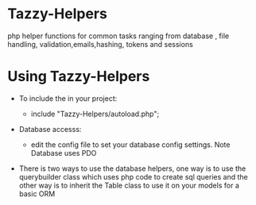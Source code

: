 # Tazzy-Helpers
php helper functions for common tasks ranging from database , file handling, validation,emails,hashing, tokens and sessions

# Using Tazzy-Helpers

* To include the in your project:
    * include "Tazzy-Helpers/autoload.php"; 
    
* Database accesss:
    * edit the config file to set your database config settings. Note Database uses PDO
    
* There is two ways to use the database helpers, one way is to use the querybuilder class which uses php code to create sql queries
  and the other way is to inherit the Table class to use it on your models for a basic ORM
    
